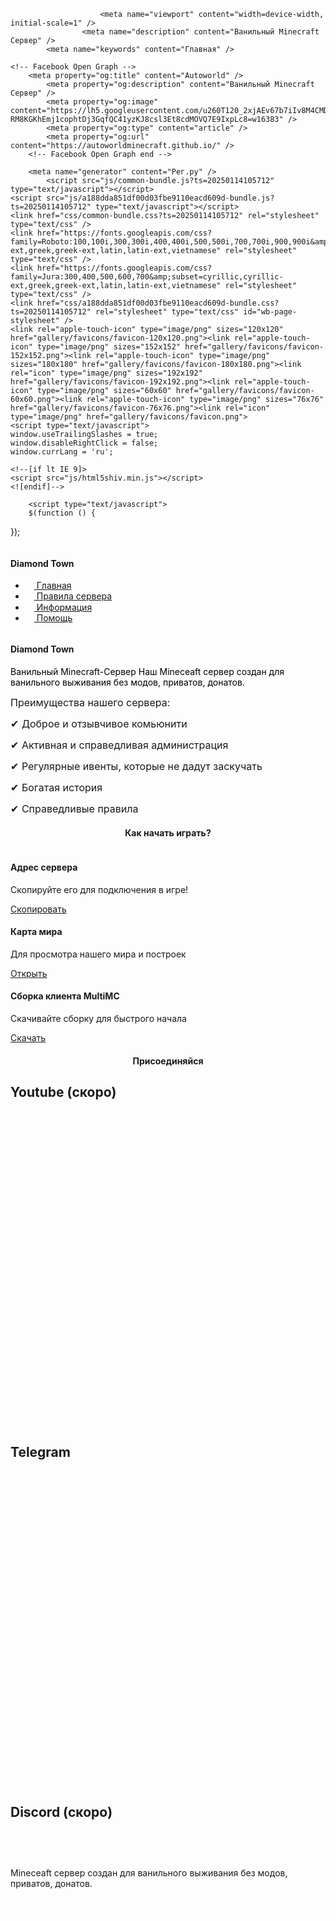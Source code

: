
<!DOCTYPE html>
<html lang="ru-ru">
<head>
	<script type="text/javascript">
			</script>
	<meta http-equiv="content-type" content="text/html; charset=utf-8" />
	<title>Diamond Town</title>
	<base href="https://autoworldminecraft.github.io/" />
		
	
						<meta name="viewport" content="width=device-width, initial-scale=1" />
					<meta name="description" content="Ванильный Minecraft Сервер" />
			<meta name="keywords" content="Главная" />
		
	<!-- Facebook Open Graph -->
		<meta property="og:title" content="Autoworld" />
			<meta property="og:description" content="Ванильный Minecraft Сервер" />
			<meta property="og:image" content="https://lh5.googleusercontent.com/u260T120_2xjAEv67b7iIv8M4CMDz4XIf-RM8KGKhEmj1cophtDj3GqfQC41yzKJ8csl3Et8cdMOVQ7E9IxpLc8=w16383" />
			<meta property="og:type" content="article" />
			<meta property="og:url" content="https://autoworldminecraft.github.io/" />
		<!-- Facebook Open Graph end -->

		<meta name="generator" content="Рег.ру" />
			<script src="js/common-bundle.js?ts=20250114105712" type="text/javascript"></script>
	<script src="js/a188dda851df00d03fbe9110eacd609d-bundle.js?ts=20250114105712" type="text/javascript"></script>
	<link href="css/common-bundle.css?ts=20250114105712" rel="stylesheet" type="text/css" />
	<link href="https://fonts.googleapis.com/css?family=Roboto:100,100i,300,300i,400,400i,500,500i,700,700i,900,900i&amp;subset=cyrillic,cyrillic-ext,greek,greek-ext,latin,latin-ext,vietnamese" rel="stylesheet" type="text/css" />
	<link href="https://fonts.googleapis.com/css?family=Jura:300,400,500,600,700&amp;subset=cyrillic,cyrillic-ext,greek,greek-ext,latin,latin-ext,vietnamese" rel="stylesheet" type="text/css" />
	<link href="css/a188dda851df00d03fbe9110eacd609d-bundle.css?ts=20250114105712" rel="stylesheet" type="text/css" id="wb-page-stylesheet" />
	<link rel="apple-touch-icon" type="image/png" sizes="120x120" href="gallery/favicons/favicon-120x120.png"><link rel="apple-touch-icon" type="image/png" sizes="152x152" href="gallery/favicons/favicon-152x152.png"><link rel="apple-touch-icon" type="image/png" sizes="180x180" href="gallery/favicons/favicon-180x180.png"><link rel="icon" type="image/png" sizes="192x192" href="gallery/favicons/favicon-192x192.png"><link rel="apple-touch-icon" type="image/png" sizes="60x60" href="gallery/favicons/favicon-60x60.png"><link rel="apple-touch-icon" type="image/png" sizes="76x76" href="gallery/favicons/favicon-76x76.png"><link rel="icon" type="image/png" href="gallery/favicons/favicon.png">
	<script type="text/javascript">
	window.useTrailingSlashes = true;
	window.disableRightClick = false;
	window.currLang = 'ru';
</script>
		
	<!--[if lt IE 9]>
	<script src="js/html5shiv.min.js"></script>
	<![endif]-->

		<script type="text/javascript">
		$(function () {
});    </script>
</head>


<body class="site site-lang-ru " ><div id="wb_root" class="root wb-layout-vertical"><div class="wb_sbg"></div><div id="wb_header_a188dda851df00d03fbe9110eacd609d" class="wb_element wb-layout-element" data-plugin="LayoutElement"><div class="wb_content wb-layout-vertical"><div id="a19436f44c0c0001a3cd972714e1e6dc" class="wb_element wb-layout-element" data-plugin="LayoutElement"><div class="wb_content wb-layout-vertical"><div id="a19436f44c0c0108b9029c882c7e3c7f" class="wb_element wb-layout-element" data-plugin="LayoutElement"><div class="wb_content wb-layout-horizontal"><div id="a19436f44c0c023d1503a9faca06fd92" class="wb_element wb-layout-element" data-plugin="LayoutElement"><div class="wb_content wb-layout-horizontal"><div id="a19436f44c0c036bf02b4809c9fd932a" class="wb_element wb_element_picture" data-plugin="Picture" title=""><div class="wb_picture_wrap"><div class="wb-picture-wrapper"><img loading="lazy" alt="" src="gallery_gen/6b02ab5fc5d78cf82db0f9177905310b_60x60_fit.png?ts=1736845032"></div></div></div><div id="a19436f44c0c04a9b666b809134ae198" class="wb_element wb_text_element" data-plugin="TextArea" style=" line-height: normal;"><h4 class="wb-stl-custom4"><span class="wb-stl-highlight">Diamond Town</span></h4>
</div></div></div><div id="a19436f44c0c050cce7543c3f744cbd9" class="wb_element wb-menu wb-prevent-layout-click wb-menu-mobile" data-plugin="Menu"><a class="btn btn-default btn-collapser"><span class="icon-bar"></span><span class="icon-bar"></span><span class="icon-bar"></span></a><ul class="hmenu" dir="ltr"><li class="wb_this_page_menu_item"><a href="https://diamond-town.ru/"><svg xmlns="http://www.w3.org/2000/svg" width="1793.982" height="1793.982" viewBox="0 0 1793.982 1793.982" style="display: inline-block; vertical-align: middle; position: relative; top: -1px; height: 1em; width: 1em; overflow: visible; direction: ltr;"><text x="65.501415" y="1537.02" font-size="1792" fill="currentColor" style='font-family: "FontAwesome"'></text></svg>&nbsp;Главная</a></li><li class=""><a href="rules/"><svg xmlns="http://www.w3.org/2000/svg" width="1793.982" height="1793.982" viewBox="0 0 1793.982 1793.982" style="display: inline-block; vertical-align: middle; position: relative; top: -1px; height: 1em; width: 1em; overflow: visible; direction: ltr;"><text x="1.501415" y="1537.02" font-size="1792" fill="currentColor" style='font-family: "FontAwesome"'></text></svg>&nbsp;Правила сервера</a></li><li class=""><a href="info/"><svg xmlns="http://www.w3.org/2000/svg" width="1793.982" height="1793.982" viewBox="0 0 1793.982 1793.982" style="display: inline-block; vertical-align: middle; position: relative; top: -1px; height: 1em; width: 1em; overflow: visible; direction: ltr;"><text x="129.501415" y="1537.02" font-size="1792" fill="currentColor" style='font-family: "FontAwesome"'></text></svg>&nbsp;Информация</a></li><li class=""><a href="help/"><svg xmlns="http://www.w3.org/2000/svg" width="1793.982" height="1793.982" viewBox="0 0 1793.982 1793.982" style="display: inline-block; vertical-align: middle; position: relative; top: -1px; height: 1em; width: 1em; overflow: visible; direction: ltr;"><text x="1.501415" y="1537.02" font-size="1792" fill="currentColor" style='font-family: "FontAwesome"'></text></svg>&nbsp;Помощь</a></li></ul><div class="clearfix"></div></div></div></div></div></div></div></div><div id="wb_main_a188dda851df00d03fbe9110eacd609d" class="wb_element wb-layout-element" data-plugin="LayoutElement"><div class="wb_content wb-layout-vertical"><div id="a1943be5e68c0044b2b942219745516b" class="wb_element wb-layout-element" data-plugin="LayoutElement"><div class="wb_content wb-layout-horizontal"><div id="a1944911127800112a9d9ed50ee1663c" class="wb_element wb-layout-element" data-plugin="LayoutElement"><div class="wb_content wb-layout-horizontal"><div id="a194491112780178f3c0b28356117ce6" class="wb_element wb-layout-element" data-plugin="LayoutElement"><div class="wb_content wb-layout-vertical"><div id="a19449125872005c306a874297df9523" class="wb_element wb_element_picture" data-plugin="Picture" title=""><div class="wb_picture_wrap"><div class="wb-picture-wrapper"><img loading="lazy" alt="" src="gallery/photo_2024-12-19_18-48-311.svg?ts=1736845032"></div></div></div></div></div><div id="a19449111278022af9013930b4ab1b9d" class="wb_element wb-layout-element" data-plugin="LayoutElement"><div class="wb_content wb-layout-vertical"><div id="a194491112780490e29702b5a3364881" class="wb_element wb-layout-element" data-plugin="LayoutElement"><div class="wb_content wb-layout-vertical"><div id="a1944a471d840004ba9b39e4cbea1a8f" class="wb_element wb_text_element wb-anim-entry wb-anim wb-anim-zoom-in-top wb-anim wb-anim-pulse-in" data-plugin="TextArea" data-wb-anim-entry-time="0.6" data-wb-anim-entry-delay="0" style=" line-height: normal;"><h4 class="wb-stl-custom7" style="text-align: left;">Diamond Town</h4>
</div><div id="a1944911a463001860cc54f17f7ed9ad" class="wb_element wb_text_element" data-plugin="TextArea" style=" line-height: normal;"><p class="wb-stl-custom16"><span style="color:#000000;">Ванильный Minecraft-Сервер Наш Mineceaft сервер создан для ванильного выживания без модов, приватов, донатов.</span></p>
</div></div></div><div id="a19449111278053eb5f00edd134c6658" class="wb_element wb-layout-element" data-plugin="LayoutElement"><div class="wb_content wb-layout-vertical"><div id="a1944911d192008a08910b853e1ce3a2" class="wb_element wb_text_element" data-plugin="TextArea" style=" line-height: normal;"><p><span style="font-size:16px;">Преимущества нашего сервера:</span></p>

<p> </p>

<p><span style="font-size:16px;">✔ Доброе и отзывчивое комьюнити</span></p>

<p> </p>

<p><span style="font-size:16px;">✔ Активная и справедливая администрация</span></p>

<p> </p>

<p><span style="font-size:16px;">✔ Регулярные ивенты, которые не дадут заскучать</span></p>

<p> </p>

<p><span style="font-size:16px;">✔ Богатая история</span></p>

<p> </p>

<p><span style="font-size:16px;">✔ Справедливые правила</span></p>
</div></div></div></div></div></div></div></div></div><div id="a1943cae5fad005f17fd6de7c08c3f84" class="wb_element wb-layout-element" data-plugin="LayoutElement"><div class="wb_content wb-layout-vertical"><div id="a1943cae5fb000ef72aab5587d7f93ca" class="wb_element wb-layout-element" data-plugin="LayoutElement"><div class="wb_content wb-layout-vertical"><div id="a1943cae5fb100a74a4e0a8b23b9d454" class="wb_element wb-layout-element" data-plugin="LayoutElement"><div class="wb_content wb-layout-vertical"><div id="a1943cae5fb3009b2b9db5705e425d8b" class="wb_element wb_text_element" data-plugin="TextArea" style=" line-height: normal;"><h4 class="wb-stl-custom19" style="text-align: center;">Как начать играть?</h4>
</div></div></div><div id="a1943cae5fb900690be316f10839f8d2" class="wb_element wb-layout-element" data-plugin="LayoutElement"><div class="wb_content wb-layout-horizontal"><div id="a1943cae5fbb00fbd328a898687c5815" class="wb_element wb-layout-element" data-plugin="LayoutElement"><div class="wb_content wb-layout-vertical"><div id="a1943cae5fbd00981274080fa7f21a7e" class="wb_element wb-layout-element" data-plugin="LayoutElement"><div class="wb_content wb-layout-vertical"><div id="a1943cae5fbe000a941e6ed0ce2d3c23" class="wb_element wb-layout-element" data-plugin="LayoutElement"><div class="wb_content wb-layout-vertical"><div id="a1943cae5fbf00af1a82a18a7d245a61" class="wb_element wb_element_picture" data-plugin="Picture" title=""><div class="wb_picture_wrap"><div class="wb-picture-wrapper"><img loading="lazy" alt="" src="gallery/pasted_962571874.png?ts=1736845032"></div></div></div></div></div><div id="a1943cae5fc30057f6c88315159fcaa3" class="wb_element wb-layout-element" data-plugin="LayoutElement"><div class="wb_content wb-layout-vertical"><div id="a1943cae5fc4009a1d6478923f69e5a7" class="wb_element wb_text_element" data-plugin="TextArea" style=" line-height: normal;"><h4 class="wb-stl-custom20">Адрес сервера</h4>
</div><div id="a1943cae5fc6004c0052dddff66d91cd" class="wb_element wb_text_element" data-plugin="TextArea" style=" line-height: normal;"><p class="wb-stl-custom22">Скопируйте его для подключения в игре!</p>
</div></div></div><div id="a1943cae5fca00f5a12e5e443ca97710" class="wb_element wb-layout-element" data-plugin="LayoutElement"><div class="wb_content wb-layout-vertical"><div id="a19449d275e600cc4d64b1979f8ff3c6" class="wb_element" data-plugin="Button"><a class="wb_button" href="javascript:void(0);" data-popup="wb_popup:Адрес-сервера/?wbPopupMode=1;w=351;h=351;pagePopup=1;" title="Скопировать"><span>Скопировать</span></a></div></div></div></div></div></div></div><div id="a1943cae5fd40088b526905062ea1787" class="wb_element wb-layout-element" data-plugin="LayoutElement"><div class="wb_content wb-layout-vertical"><div id="a1943cae5fd5003e075817f4904c7c8f" class="wb_element wb-layout-element" data-plugin="LayoutElement"><div class="wb_content wb-layout-vertical"><div id="a1943cae5fd700af5c2ef37e0ee56d4b" class="wb_element wb-layout-element" data-plugin="LayoutElement"><div class="wb_content wb-layout-vertical"><div id="a1943cae5fd800ff2db547f47537ec83" class="wb_element wb_element_picture" data-plugin="Picture" title=""><div class="wb_picture_wrap"><div class="wb-picture-wrapper"><img loading="lazy" alt="" src="gallery/intetnet.png?ts=1736845032"></div></div></div></div></div><div id="a1943cae5fdc00cc4d61d84f60159cc8" class="wb_element wb-layout-element" data-plugin="LayoutElement"><div class="wb_content wb-layout-vertical"><div id="a1943cae5fde00178b092784e299ae2b" class="wb_element wb_text_element" data-plugin="TextArea" style=" line-height: normal;"><h4 class="wb-stl-custom20">Карта мира</h4>
</div><div id="a1943cae5fe000ae9c02141d684fcaa1" class="wb_element wb_text_element" data-plugin="TextArea" style=" line-height: normal;"><p class="wb-stl-custom22">Для просмотра  нашего мира и построек</p>
</div></div></div><div id="a1943cae5fe40033a91b52a2492eae88" class="wb_element wb-layout-element" data-plugin="LayoutElement"><div class="wb_content wb-layout-vertical"><div id="a19449cfc6520086ed584a5587ea530a" class="wb_element" data-plugin="Button"><a class="wb_button" href="javascript:void(0);" data-popup="wb_popup:https://map-diamond-towm.dynmap.xyz;w=2000;h=1500;" title="Открыть"><span>Открыть</span></a></div></div></div></div></div></div></div><div id="a1943cae5fed002810b4e49350632a04" class="wb_element wb-layout-element" data-plugin="LayoutElement"><div class="wb_content wb-layout-vertical"><div id="a1943cae5fef007fb848f0866277ea91" class="wb_element wb-layout-element" data-plugin="LayoutElement"><div class="wb_content wb-layout-vertical"><div id="a1943cae5ff000f6750b8e1730842621" class="wb_element wb-layout-element" data-plugin="LayoutElement"><div class="wb_content wb-layout-vertical"><div id="a1943cae5ff10062499a2d1228b5208f" class="wb_element wb_element_picture" data-plugin="Picture" title=""><div class="wb_picture_wrap"><div class="wb-picture-wrapper"><img loading="lazy" alt="" src="gallery_gen/a6e569e08800b638db1fa853bfb61b66_fit.png?ts=1736845032"></div></div></div></div></div><div id="a1943cae5ff400fe9020e09eacd5bbe7" class="wb_element wb-layout-element" data-plugin="LayoutElement"><div class="wb_content wb-layout-vertical"><div id="a1943cae5ff600fe4eeb6b1e44faddbd" class="wb_element wb_text_element" data-plugin="TextArea" style=" line-height: normal;"><h4 class="wb-stl-custom20">Сборка клиента MultiMC</h4>
</div><div id="a1943cae5ff800ac306050aa5d0bfa78" class="wb_element wb_text_element" data-plugin="TextArea" style=" line-height: normal;"><p class="wb-stl-custom22">Скачивайте сборку для быстрого начала</p>
</div></div></div><div id="a1943cae5ffc000c70cc0b0d1bc9cd68" class="wb_element wb-layout-element" data-plugin="LayoutElement"><div class="wb_content wb-layout-vertical"><div id="a1943cae5ffd007b67f8573a8aabd6d5" class="wb_element" data-plugin="Button"><a class="wb_button" href="javascript:void(0);" data-popup="wb_popup:Страница-скачивания/?wbPopupMode=1;w=1000;h=1000;pagePopup=1;" title="Скачать"><span>Скачать</span></a></div></div></div></div></div></div></div></div></div></div></div><div id="a1943cae947500dd20928ba6d6681fe9" class="wb_element wb-layout-element" data-plugin="LayoutElement"><div class="wb_content wb-layout-vertical"><div id="a1943cae94770022aa9d45f654475d05" class="wb_element wb_text_element" data-plugin="TextArea" style=" line-height: normal;"><h4 class="wb-stl-custom19" style="text-align: center;">Присоединяйся</h4>
</div><div id="a1943cae947b00ff819ba4527698fe63" class="wb_element wb-layout-element" data-plugin="LayoutElement"><div class="wb_content wb-layout-horizontal"><div id="a1943cae947c00485b0602c111076450" class="wb_element wb-layout-element" data-plugin="LayoutElement"><div class="wb_content wb-layout-vertical"><div id="a1943cae947e000b0d96007eba02c432" class="wb_element wb_text_element" data-plugin="TextArea" style=" line-height: normal;"><h2 class="wb-stl-custom17">Youtube (скоро)</h2>
</div><div id="a1943cae9480000cb1adf0b87c26e9e8" class="wb_element wb_element_picture" data-plugin="Picture" title=""><div class="wb_picture_wrap"><div class="wb-picture-wrapper" style="overflow: visible; display: flex"><svg xmlns="http://www.w3.org/2000/svg" width="1793.982" height="1793.982" viewBox="0 0 1793.982 1793.982" style="direction: ltr; color:#ffffff"><text x="129.501415" y="1537.02" font-size="1792" fill="currentColor" style='font-family: "FontAwesome"'></text></svg></div></div></div></div></div><div id="a1943cae948500a321136fa71f7d82bb" class="wb_element wb-layout-element wb-layout-has-link" data-plugin="LayoutElement"><a class="wb-layout-link" href="https://t.me/d1amondtown" title="Telegram Diamond Town" target="_blank"></a><div class="wb_content wb-layout-vertical"><div id="a1943cae948600b100e1fcad4ee00c34" class="wb_element wb_text_element" data-plugin="TextArea" style=" line-height: normal;"><h2 class="wb-stl-custom17">Telegram</h2>
</div><div id="a1943cae94890089106829bf25fde96c" class="wb_element wb_element_picture" data-plugin="Picture" title=""><div class="wb_picture_wrap"><div class="wb-picture-wrapper" style="overflow: visible; display: flex"><svg xmlns="http://www.w3.org/2000/svg" width="1793.982" height="1793.982" viewBox="0 0 1793.982 1793.982" style="direction: ltr; color:#ffffff"><text x="1.501415" y="1537.02" font-size="1792" fill="currentColor" style='font-family: "FontAwesome"'></text></svg></div></div></div></div></div><div id="a19449ccd4d00045aac5e01113d9431b" class="wb_element wb-layout-element" data-plugin="LayoutElement"><div class="wb_content wb-layout-vertical"><div id="a19449ccd4d600bc53aabc8792b0eac3" class="wb_element wb_text_element" data-plugin="TextArea" style=" line-height: normal;"><h2 class="wb-stl-custom17">Discord (скоро)</h2>
</div><div id="a19449ccd4e20053d81b92425746e980" class="wb_element wb_element_picture" data-plugin="Picture" title=""><div class="wb_picture_wrap"><div class="wb-picture-wrapper"><img loading="lazy" alt="" src="gallery/icons8-discord-500.svg?ts=1736845032"></div></div></div></div></div></div></div></div></div></div></div></div></div><div id="wb_footer_a188dda851df00d03fbe9110eacd609d" class="wb_element wb-layout-element" data-plugin="LayoutElement"><div class="wb_content wb-layout-vertical"><div id="a194370131f60065e57ca6b0ca25dbf0" class="wb_element wb-layout-element" data-plugin="LayoutElement"><div class="wb_content wb-layout-vertical"><div id="a194371cf0e0009b78ca1fd74128bb7d" class="wb_element wb-layout-element" data-plugin="LayoutElement"><div class="wb_content wb-layout-horizontal"><div id="a1943732ad9f00baba8c16ba6a2202b1" class="wb_element wb-layout-element" data-plugin="LayoutElement"><div class="wb_content wb-layout-horizontal"><div id="a1943730b19401da27e75f39ab33944e" class="wb_element wb-anim-entry wb-anim wb-anim-fade-in-none wb-layout-element" data-plugin="LayoutElement" data-wb-anim-entry-time="0.6" data-wb-anim-entry-delay="0"><div class="wb_content wb-layout-horizontal"><div id="a1943730b1940214debbb47c8a9f4a84" class="wb_element wb-layout-element" data-plugin="LayoutElement"><div class="wb_content wb-layout-vertical"><div id="a1943730b1940347b4fb56b4b037d4da" class="wb_element wb_text_element" data-plugin="TextArea" style=" line-height: normal;"><h3 class="wb-stl-custom14"><span style="color:rgba(255,255,255,1);">О нас</span></h3>
</div><div id="a1943730b194040607e05ef8c076d0ca" class="wb_element wb_text_element" data-plugin="TextArea" style=" line-height: normal;"><p class="wb-stl-custom13">Mineceaft сервер создан для ванильного выживания без модов, приватов, донатов.</p>
</div></div></div><div id="a1943730b1940e79f9c3b5396086671a" class="wb_element wb-layout-element" data-plugin="LayoutElement"><div class="wb_content wb-layout-vertical"><div id="a1943730b1940f70497c4cfed8e6be86" class="wb_element wb_text_element" data-plugin="TextArea" style=" line-height: normal;"><h3 class="wb-stl-custom14"><span style="color:rgba(255,255,255,1);">Контакты</span></h3>
</div><div id="a1943730b194132feee2498c6f3c1949" class="wb_element wb-layout-element" data-plugin="LayoutElement"><div class="wb_content wb-layout-horizontal"><div id="a1943730b194141aca1fbdd244677a5d" class="wb_element wb_element_picture" data-plugin="Picture" title=""><div class="wb_picture_wrap" style="height: 100%"><div class="wb-picture-wrapper" style="overflow: visible; display: flex"><svg xmlns="http://www.w3.org/2000/svg" width="1793.982" height="1793.982" viewBox="0 0 1793.982 1793.982" style="direction: ltr; color:#ffffff"><text x="1.501415" y="1537.02" font-size="1792" fill="currentColor" style='font-family: "FontAwesome"'></text></svg></div></div></div><div id="a1943730b1941506641fa8f1d5870ed0" class="wb_element wb_text_element" data-plugin="TextArea" style=" line-height: normal;"><p class="wb-stl-custom13">support@diamond-town.ru</p>
</div></div></div><div id="a1943730b1941640356c4554857483b9" class="wb_element wb-layout-element" data-plugin="LayoutElement"><div class="wb_content wb-layout-horizontal"><div id="a1943730b19417b966983b9e9c76619c" class="wb_element wb_text_element" data-plugin="TextArea" style=" line-height: normal;"><p class="wb-stl-custom13">© Diamond Town</p>
</div><div id="a1943730b194186a99506036b2c0fe4b" class="wb_element wb_text_element" data-plugin="TextArea" style=" line-height: normal;"><p class="wb-stl-custom13">2025</p>
</div></div></div></div></div></div></div></div></div></div></div></div></div><div id="wb_footer_c" class="wb_element" data-plugin="WB_Footer" style="text-align: center; width: 100%;"><div class="wb_footer"></div><script type="text/javascript">
			$(function() {
				var footer = $(".wb_footer");
				var html = (footer.html() + "").replace(/^\s+|\s+$/g, "");
				if (!html) {
					footer.parent().remove();
					footer = $("#footer, #footer .wb_cont_inner");
					footer.css({height: ""});
				}
			});
			</script></div></div></div></div></body>
</html>
